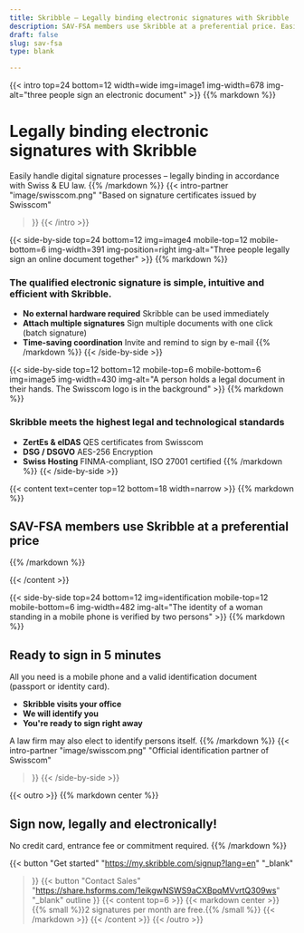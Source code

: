 ```yaml
---
title: Skribble – Legally binding electronic signatures with Skribble
description: SAV-FSA members use Skribble at a preferential price. Easily handle digital signature processes – legally binding in accordance with Swiss & EU law.
draft: false
slug: sav-fsa
type: blank

---
```


{{< intro top=24 bottom=12 width=wide img=image1 img-width=678 img-alt="three people sign an electronic document" >}}
{{% markdown %}}
# Legally binding electronic signatures with Skribble
Easily handle digital signature processes – legally binding in accordance with Swiss & EU law.
{{% /markdown %}}
{{< intro-partner
  "image/swisscom.png"
  "Based on signature certificates issued by Swisscom"
>}}
{{< /intro >}}

[//]: # (--------------------------------------------------------------------------------------------------------------)

{{< side-by-side top=24 bottom=12 img=image4 mobile-top=12 mobile-bottom=6 img-width=391 img-position=right img-alt="Three people legally sign an online document together" >}}
{{% markdown %}}
### The qualified electronic signature is simple, intuitive and efficient with Skribble.

- **No external hardware required**
Skribble can be used immediately
- **Attach multiple signatures**
Sign multiple documents with one click (batch signature)
- **Time-saving coordination**
Invite and remind to sign by e-mail
{{% /markdown %}}
{{< /side-by-side >}}

[//]: # (--------------------------------------------------------------------------------------------------------------)

{{< side-by-side top=12 bottom=12 mobile-top=6 mobile-bottom=6 img=image5 img-width=430 img-alt="A person holds a legal document in their hands. The Swisscom logo is in the background" >}}
{{% markdown %}}
### Skribble meets the highest legal and technological standards

- **ZertEs & eIDAS**
QES certificates from Swisscom
- **DSG / DSGVO**
AES-256 Encryption
- **Swiss Hosting**
FINMA-compliant, ISO 27001 certified
{{% /markdown %}}
{{< /side-by-side >}}

[//]: # (--------------------------------------------------------------------------------------------------------------)

{{< content text=center top=12 bottom=18 width=narrow >}}
{{% markdown %}}
## SAV-FSA members use Skribble at a preferential price
{{% /markdown %}}

{{< /content >}}

[//]: # (--------------------------------------------------------------------------------------------------------------)

{{< side-by-side top=24 bottom=12 img=identification mobile-top=12 mobile-bottom=6 img-width=482 img-alt="The identity of a woman standing in a mobile phone is verified by two persons" >}}
{{% markdown %}}
## Ready to sign in 5 minutes

All you need is a mobile phone and a valid identification document (passport or identity card).

- **Skribble visits your office**
- **We will identify you**
- **You're ready to sign right away**

A law firm may also elect to identify persons itself.
{{% /markdown %}}
{{< intro-partner
  "image/swisscom.png"
  "Official identification partner of Swisscom"
>}}
{{< /side-by-side >}}

[//]: # (--------------------------------------------------------------------------------------------------------------)

{{< outro >}}
{{% markdown center %}}
## Sign now, legally and electronically!
No credit card, entrance fee or commitment required.
{{% /markdown %}}

{{< button
  "Get started"
  "https://my.skribble.com/signup?lang=en"
  "_blank"
>}}
{{< button
  "Contact Sales"
  "https://share.hsforms.com/1eikgwNSWS9aCXBpqMVvrtQ309ws"
  "_blank"
  outline
>}}
{{< content top=6 >}}
{{< markdown center >}}
{{% small %}}2 signatures per month are free.{{% /small %}}
{{< /markdown >}}
{{< /content >}}
{{< /outro >}}
